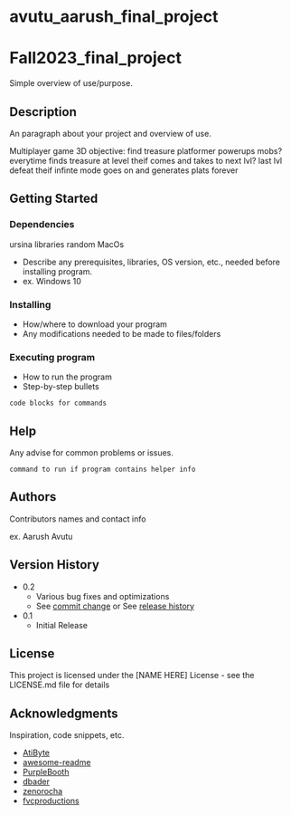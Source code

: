 # avutu_aarush_final_project
# Fall2023_final_project

Simple overview of use/purpose.

## Description

An paragraph about your project and overview of use.

Multiplayer game
3D
objective: find treasure
platformer
powerups
mobs?
everytime finds treasure at level theif comes and takes to next lvl?
last lvl defeat theif
infinte mode goes on and generates plats forever


## Getting Started

### Dependencies
ursina libraries random 
MacOs
* Describe any prerequisites, libraries, OS version, etc., needed before installing program.
* ex. Windows 10

### Installing

* How/where to download your program
* Any modifications needed to be made to files/folders

### Executing program

* How to run the program
* Step-by-step bullets
```
code blocks for commands
```

## Help

Any advise for common problems or issues.
```
command to run if program contains helper info
```

## Authors

Contributors names and contact info

ex. Aarush Avutu

## Version History

* 0.2
    * Various bug fixes and optimizations
    * See [commit change]() or See [release history]()
* 0.1
    * Initial Release

## License

This project is licensed under the [NAME HERE] License - see the LICENSE.md file for details

## Acknowledgments

Inspiration, code snippets, etc.
* [AtiByte](https://www.youtube.com/playlist?list=PL1P11yPQAo7oEAGuPcqMnn9ZWHLWP3-Lc)
* [awesome-readme](https://github.com/matiassingers/awesome-readme)
* [PurpleBooth](https://gist.github.com/PurpleBooth/109311bb0361f32d87a2)
* [dbader](https://github.com/dbader/readme-template)
* [zenorocha](https://gist.github.com/zenorocha/4526327)
* [fvcproductions](https://gist.github.com/fvcproductions/1bfc2d4aecb01a834b46)
